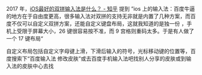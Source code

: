 2017 年，[iOS最好的双拼输入法是什么？ - 知乎](https://www.zhihu.com/question/51458165/answer/143833549) 提到 ”ios 上的输入法：百度牛逼的地方在于自由度更高，很多输入法对双拼的支持无非就是内置了几种方案，而百度不仅可以自定义双拼方案，还能自定义键盘布局，这就我知道的是独一份 ，手机上受限于屏幕大小，26 键很容易按不准，而 9 宫格则重码太多。于是有人做了一个 17 键布局“

自定义布局包括自定义字母键上滑，下滑后输入的符号，光标移动键的位置等，百度搜索下“百度输入法 修改皮肤”或去百度手机输入法吧找别人分享的皮肤或到输入法的皮肤中心去找
